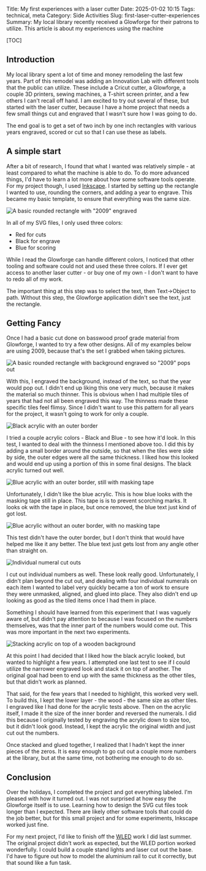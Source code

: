 Title: My first experiences with a laser cutter
Date: 2025-01-02 10:15
Tags: technical, meta
Category: Side Activities
Slug: first-laser-cutter-experiences
Summary: My local library recently received a Glowforge for their patrons to utilize. This article is about my experiences using the machine

[TOC]

## Introduction

My local library spent a lot of time and money remodeling the last few years. Part of this remodel was adding an Innovation Lab with different tools that the public can utilize. These include a Cricut cutter, a Glowforge, a couple 3D printers, sewing machines, a T-shirt screen printer, and a few others I can't recall off hand. I am excited to try out several of these, but started with the laser cutter, because I have a home project that needs a few small things cut and engraved that I wasn't sure how I was going to do.

The end goal is to get a set of two inch by one inch rectangles with various years engraved, scored or cut so that I can use these as labels. 

## A simple start

After a bit of research, I found that what I wanted was relatively simple - at least compared to what the machine is able to do. To do more advanced things, I'd have to learn a lot more about how some software tools operate. For my project though, I used [Inkscape][inkscape]. I started by setting up the rectangle I wanted to use, rounding the corners, and adding a year to engrave. This became my basic template, to ensure that everything was the same size.

![A basic rounded rectangle with "2009" engraved][cuttemplate]

In all of my SVG files, I only used three colors: 

* Red for cuts
* Black for engrave
* Blue for scoring

While I read the Glowforge can handle different colors, I noticed that other tooling and software could not and used these three colors. If I ever get access to another laser cutter - or buy one of my own - I don't want to have to redo all of my work.

The important thing at this step was to select the text, then Text->Object to path. Without this step, the Glowforge application didn't see the text, just the rectangle. 

## Getting Fancy

Once I had a basic cut done on basswood proof grade material from Glowforge, I wanted to try a few other designs. All of my examples below are using 2009, because that's the set I grabbed when taking pictures.

![A basic rounded rectangle with background engraved so "2009" pops out][backgroundengraved]

With this, I engraved the background, instead of the text, so that the year would pop out. I didn't end up liking this one very much, because it makes the material so much thinner. This is obvious when I had multiple tiles of years that had not all been engraved this way. The thinness made these specific tiles feel flimsy. Since I didn't want to use this pattern for all years for the project, it wasn't going to work for only a couple.

![Black acrylic with an outer border][blackunmasked]

I tried a couple acrylic colors - Black and Blue - to see how it'd look. In this test, I wanted to deal with the thinness I mentioned above too. I did this by adding a small border around the outside, so that when the tiles were side by side, the outer edges were all the same thickness. I liked how this looked and would end up using a portion of this in some final designs. The black acrylic turned out well. 

![Blue acrylic with an outer border, still with masking tape][bluemasked]

Unfortunately, I didn't like the blue acrylic. This is how blue looks with the masking tape still in place. This tape is is to prevent scorching marks. It looks ok with the tape in place, but once removed, the blue text just kind of got lost.

![Blue acrylic without an outer border, with no masking tape][blueunmasked]

This test didn't have the outer border, but I don't think that would have helped me like it any better. The blue text just gets lost from any angle other than straight on. 

![Individual numeral cut outs][individual]

I cut out individual numbers as well. These look really good. Unfortunately, I didn't plan beyond the cut out, and dealing with four individual numerals on each item I wanted to label very quickly became a ton of work to ensure they were unmasked, aligned, and glued into place. They also didn't end up looking as good as the tiled items once I had them in place. 

Something I should have learned from this experiment that I was vaguely aware of, but didn't pay attention to because I was focused on the numbers themselves, was that the inner part of the numbers would come out. This was more important in the next two experiments.

![Stacking acrylic on top of a wooden background][stacked]

At this point I had decided that I liked how the black acrylic looked, but wanted to highlight a few years. I attempted one last test to see if I could utilize the narrower engraved look and stack it on top of another. The original goal had been to end up with the same thickness as the other tiles, but that didn't work as planned. 

That said, for the few years that I needed to highlight, this worked very well. To build this, I kept the lower layer - the wood - the same size as other tiles. I engraved like I had done for the acrylic tests above. Then on the acrylic itself, I made it the size of the inner border and reversed the numerals. I did this because I originally tested by engraving the acrylic down to size too, but it didn't look good. Instead, I kept the acrylic the original width and just cut out the numbers.

Once stacked and glued together, I realized that I hadn't kept the inner pieces of the zeros. It is easy enough to go cut out a couple more numbers at the library, but at the same time, not bothering me enough to do so. 

## Conclusion

Over the holidays, I completed the project and got everything labeled. I'm pleased with how it turned out. I was not surprised at how easy the Glowforge itself is to use. Learning how to design the SVG cut files took longer than I expected. There are likely other software tools that could do the job better, but for this small project and for some experiments, Inkscape worked just fine.

For my next project, I'd like to finish off the [WLED][wled] work I did last summer. The original project didn't work as expected, but the WLED portion worked wonderfully. I could build a couple stand lights and laser cut out the base. I'd have to figure out how to model the aluminium rail to cut it correctly, but that sound like a fun task.



 [inkscape]: https://inkscape.org/
 [cuttemplate]: {attach}images/laser_cutter/2009_cut_engrave.png
 [backgroundengraved]: {attach}images/laser_cutter/2009_background_engraved.jpg
 [blackunmasked]: {attach}images/laser_cutter/2009_black_unmasked.jpg
 [bluemasked]: {attach}images/laser_cutter/2009_blue_masked.jpg
 [blueunmasked]: {attach}images/laser_cutter/2009_blue_unmasked.jpg
 [individual]: {attach}images/laser_cutter/2009_individual.jpg
 [stacked]: {attach}images/laser_cutter/2009_stacked.jpg
 [wled]: {filename}2024_08_16_wiring_wled_controller_relay.md